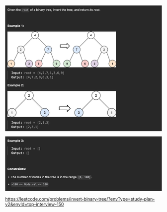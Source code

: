 ![img.png](img.png)

![img_1.png](img_1.png)

https://leetcode.com/problems/invert-binary-tree/?envType=study-plan-v2&envId=top-interview-150
